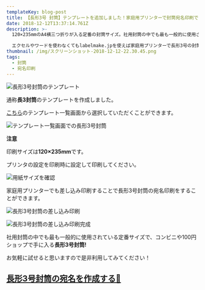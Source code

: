 ```yaml
---
templateKey: blog-post
title: 【長形3号 封筒】テンプレートを追加しました！家庭用プリンターで封筒宛名印刷できます！
date: 2018-12-12T13:37:14.761Z
description: >-
  120×235mmのA4横三つ折りが入る定番の封筒サイズ。社用封筒の中でも最も一般的に使用されている定番サイズで、コンビニや100円ショップで手に入ります。 

  エクセルやワードを使わなくてもlabelmake.jpを使えば家庭用プリンターで長形3号の封筒の宛名印刷ができます。 
thumbnail: /img/スクリーンショット-2018-12-12-22.30.45.png
tags:
  - 封筒
  - 宛名印刷
---
```

![長形3号封筒のテンプレート](/img/スクリーンショット-2018-12-12-22.30.45.png)

通称**長3封筒**のテンプレートを作成しました。

[こちら](https://labelmake.jp/templates)のテンプレート一覧画面から選択していただくことができます。

![テンプレート一覧画面での長形3号封筒 ](/img/スクリーンショット-2018-12-12-22.46.04.png)

**注意**

印刷サイズは**120×235mm**です。

プリンタの設定を印刷時に設定して印刷してください。

![用紙サイズを確認](/img/スクリーンショット-2018-12-12-22.31.25.png)

家庭用プリンターでも差し込み印刷することで長形3号封筒の宛名印刷をすることができます。

![長形3号封筒の差し込み印刷](/img/img_20181212_223222.png)

![長形3号封筒の差し込み印刷完成](/img/envelope_ja3.png)

社用封筒の中でも最も一般的に使用されている定番サイズで、コンビニや100円ショップで手に入る**長形3号封筒!**

お気軽に試せると思いますので是非利用してみてください！

## [長形3号封筒の宛名を作成する🚀](https://labelmake.jp/label-editor?template=%E9%95%B7%E5%BD%A23%E5%8F%B7%E5%B0%81%E7%AD%92)
